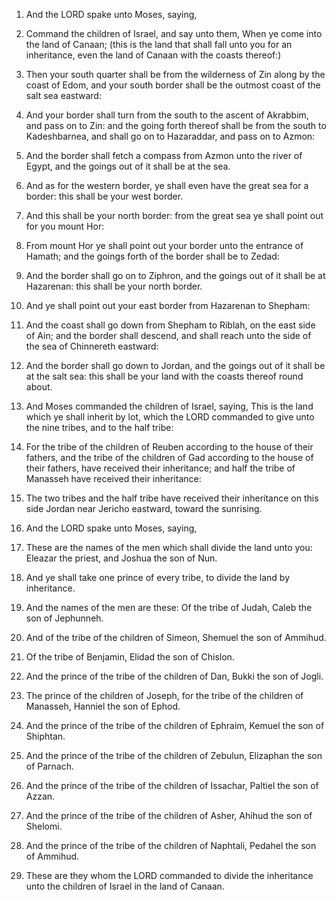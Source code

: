 1. And the LORD spake unto Moses, saying,

2. Command the children
of Israel, and say unto them, When ye come into the land of Canaan;
(this is the land that shall fall unto you for an inheritance, even
the land of Canaan with the coasts thereof:)

3. Then your south
quarter shall be from the wilderness of Zin along by the coast of
Edom, and your south border shall be the outmost coast of the salt sea
eastward:

4. And your border shall turn from the south to the ascent
of Akrabbim, and pass on to Zin: and the going forth thereof shall be
from the south to Kadeshbarnea, and shall go on to Hazaraddar, and
pass on to Azmon:

5. And the border shall fetch a compass from Azmon
unto the river of Egypt, and the goings out of it shall be at the sea.

6. And as for the western border, ye shall even have the great sea
for a border: this shall be your west border.

7. And this shall be your north border: from the great sea ye shall
point out for you mount Hor:

8. From mount Hor ye shall point out
your border unto the entrance of Hamath; and the goings forth of the
border shall be to Zedad:

9. And the border shall go on to Ziphron,
and the goings out of it shall be at Hazarenan: this shall be your
north border.

10. And ye shall point out your east border from Hazarenan to
Shepham:

11. And the coast shall go down from Shepham to Riblah, on
the east side of Ain; and the border shall descend, and shall reach
unto the side of the sea of Chinnereth eastward:

12. And the border
shall go down to Jordan, and the goings out of it shall be at the salt
sea: this shall be your land with the coasts thereof round about.

13. And Moses commanded the children of Israel, saying, This is the
land which ye shall inherit by lot, which the LORD commanded to give
unto the nine tribes, and to the half tribe:

14. For the tribe of
the children of Reuben according to the house of their fathers, and
the tribe of the children of Gad according to the house of their
fathers, have received their inheritance; and half the tribe of
Manasseh have received their inheritance:

15. The two tribes and the
half tribe have received their inheritance on this side Jordan near
Jericho eastward, toward the sunrising.

16. And the LORD spake unto Moses, saying,

17. These are the names
of the men which shall divide the land unto you: Eleazar the priest,
and Joshua the son of Nun.

18. And ye shall take one prince of every tribe, to divide the land
by inheritance.

19. And the names of the men are these: Of the tribe of Judah, Caleb
the son of Jephunneh.

20. And of the tribe of the children of Simeon, Shemuel the son of
Ammihud.

21. Of the tribe of Benjamin, Elidad the son of Chislon.

22. And the prince of the tribe of the children of Dan, Bukki the
son of Jogli.

23. The prince of the children of Joseph, for the tribe of the
children of Manasseh, Hanniel the son of Ephod.

24. And the prince of the tribe of the children of Ephraim, Kemuel
the son of Shiphtan.

25. And the prince of the tribe of the children of Zebulun,
Elizaphan the son of Parnach.

26. And the prince of the tribe of the children of Issachar, Paltiel
the son of Azzan.

27. And the prince of the tribe of the children of Asher, Ahihud the
son of Shelomi.

28. And the prince of the tribe of the children of Naphtali, Pedahel
the son of Ammihud.

29. These are they whom the LORD commanded to divide the inheritance
unto the children of Israel in the land of Canaan.